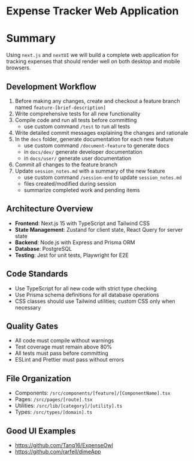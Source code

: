 Expense Tracker Web Application
===========================================

# Summary

Using `next.js` and `nextUI` we will build a complete web application
for tracking expenses that should render well on both desktop and mobile
browsers.

## Development Workflow

1. Before making any changes, create and checkout a feature branch named
   `feature-[brief-description]`
2. Write comprehensive tests for all new functionality
3. Compile code and run all tests before committing
   - use custom command `/test` to run all tests
4. Write detailed commit messages explaining the changes and rationale
5. In the `docs` folder, generate documentation for each new feature
   - use custom command `/document-feature` to generate docs
   - in `docs/dev/` generate developer documentation
   - in `docs/user/` generate user documentation
6. Commit all changes to the feature branch
7. Update `session_notes.md` with a summary of the new feature
   - use custom command `/session-end` to update `session_notes.md`
   - files created/modified during session
   - summarize completed work and pending items

## Architecture Overview

- **Frontend**: Next.js 15 with TypeScript and Tailwind CSS
- **State Management**: Zustand for client state, React Query for server
  state
- **Backend**: Node.js with Express and Prisma ORM
- **Database**: PostgreSQL
- **Testing**: Jest for unit tests, Playwright for E2E

## Code Standards

- Use TypeScript for all new code with strict type checking
- Use Prisma schema definitions for all database operations
- CSS classes should use Tailwind utilities; custom CSS only when necessary

## Quality Gates

- All code must compile without warnings
- Test coverage must remain above 80%
- All tests must pass before committing
- ESLint and Prettier must pass without errors

## File Organization

- Components: `/src/components/[feature]/[ComponentName].tsx`
- Pages: `/src/pages/[route].tsx`
- Utilities: `/src/lib/[category]/[utility].ts`
- Types: `/src/types/[domain].ts`


## Good UI Examples

- https://github.com/Tanq16/ExpenseOwl
- https://github.com/rarfell/dimeApp

